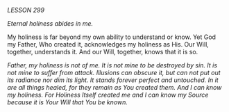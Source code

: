 *LESSON 299*

*Eternal holiness abides in me.*

My holiness is far beyond my own ability to understand or know. Yet God my Father, Who created it, acknowledges my holiness as His. Our Will, together, understands it. And our Will, together, knows that it is so.

_Father, my holiness is not of me. It is not mine to be destroyed by sin. It is not mine to suffer from attack. Illusions can obscure it, but can not put out its radiance nor dim its light. It stands forever perfect and untouched. In it are all things healed, for they remain as You created them. And I can know my holiness. For Holiness Itself created me and I can know my Source because it is Your Will that You be known._